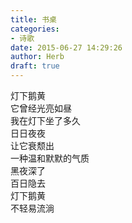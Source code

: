 ```yaml
---  
title: 书桌  
categories:  
- 诗歌  
date: 2015-06-27 14:29:26  
author: Herb  
draft: true
---  
```

灯下鹅黄  
它曾经光亮如昼  
我在灯下坐了多久  
日日夜夜  
让它衰颓出  
一种温和默默的气质  
黑夜深了  
百日隐去  
灯下鹅黄  
不轻易流淌